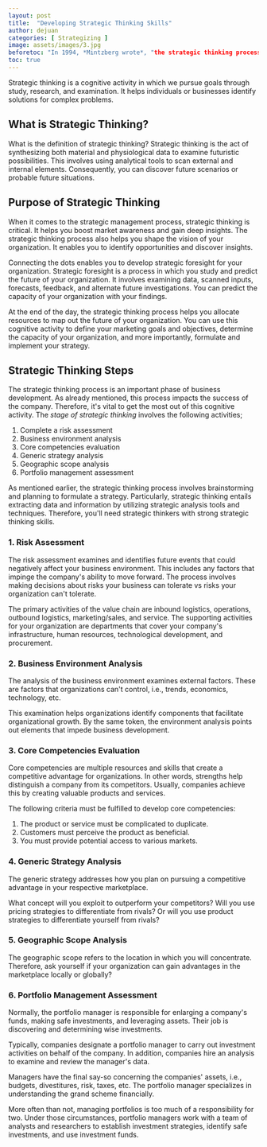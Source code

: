 ```yaml
---
layout: post
title:  "Developing Strategic Thinking Skills"
author: dejuan
categories: [ Strategizing ]
image: assets/images/3.jpg
beforetoc: "In 1994, *Mintzberg wrote*, "the strategic thinking process is more about synthesis (i.e., "connecting the dots") than analysis (i.e., "finding the dots")"."
toc: true
---
```


Strategic thinking is a cognitive activity in which we pursue goals through study, research, and examination. It helps individuals or businesses identify solutions for complex problems.

## What is Strategic Thinking?

What is the definition of strategic thinking? Strategic thinking is the act of synthesizing both material and physiological data to examine futuristic possibilities. This involves using analytical tools to scan external and internal elements. Consequently, you can discover future scenarios or probable future situations.

## Purpose of Strategic Thinking

When it comes to the strategic management process, strategic thinking is critical. It helps you boost market awareness and gain deep insights. The strategic thinking process also helps you shape the vision of your organization. It enables you to identify opportunities and discover insights.

Connecting the dots enables you to develop strategic foresight for your organization. Strategic foresight is a process in which you study and predict the future of your organization. It involves examining data, scanned inputs, forecasts, feedback, and alternate future investigations. You can predict the capacity of your organization with your findings.

At the end of the day, the strategic thinking process helps you allocate resources to map out the future of your organization. You can use this cognitive activity to define your marketing goals and objectives, determine the capacity of your organization, and more importantly, formulate and implement your strategy.

## Strategic Thinking Steps

The strategic thinking process is an important phase of business development. As already mentioned, this process impacts the success of the company. Therefore, it's vital to get the most out of this cognitive activity. The *stage of strategic thinking* involves the following activities;

1. Complete a risk assessment
2. Business environment analysis
3. Core competencies evaluation
4. Generic strategy analysis
5. Geographic scope analysis
6. Portfolio management assessment

As mentioned earlier, the strategic thinking process involves brainstorming and planning to formulate a strategy. Particularly, strategic thinking entails extracting data and information by utilizing strategic analysis tools and techniques. Therefore, you'll need strategic thinkers with strong strategic thinking skills.

### 1. Risk Assessment

The risk assessment examines and identifies future events that could negatively affect your business environment. This includes any factors that impinge the company's ability to move forward. The process involves making decisions about risks your business can tolerate vs risks your organization can't tolerate.

The primary activities of the value chain are inbound logistics, operations, outbound logistics, marketing/sales, and service. The supporting activities for your organization are departments that cover your company's infrastructure, human resources, technological development, and procurement.

### 2. Business Environment Analysis

The analysis of the business environment examines external factors. These are factors that organizations can't control, i.e., trends, economics, technology, etc.

This examination helps organizations identify components that facilitate organizational growth. By the same token, the environment analysis points out elements that impede business development.

### 3. Core Competencies Evaluation

Core competencies are multiple resources and skills that create a competitive advantage for organizations. In other words, strengths help distinguish a company from its competitors. Usually, companies achieve this by creating valuable products and services.

The following criteria must be fulfilled to develop core competencies:

1. The product or service must be complicated to duplicate.
2. Customers must perceive the product as beneficial.
3. You must provide potential access to various markets.

### 4. Generic Strategy Analysis

The generic strategy addresses how you plan on pursuing a competitive advantage in your respective marketplace.

What concept will you exploit to outperform your competitors? Will you use pricing strategies to differentiate from rivals? Or will you use product strategies to differentiate yourself from rivals?

### 5. Geographic Scope Analysis

The geographic scope refers to the location in which you will concentrate. Therefore, ask yourself if your organization can gain advantages in the marketplace locally or globally?

### 6. Portfolio Management Assessment

Normally, the portfolio manager is responsible for enlarging a company's funds, making safe investments, and leveraging assets. Their job is discovering and determining wise investments.

Typically, companies designate a portfolio manager to carry out investment activities on behalf of the company. In addition, companies hire an analysis to examine and review the manager's data.

Managers have the final say-so concerning the companies' assets, i.e., budgets, divestitures, risk, taxes, etc. The portfolio manager specializes in understanding the grand scheme financially.

More often than not, managing portfolios is too much of a responsibility for two. Under those circumstances, portfolio managers work with a team of analysts and researchers to establish investment strategies, identify safe investments, and use investment funds.
